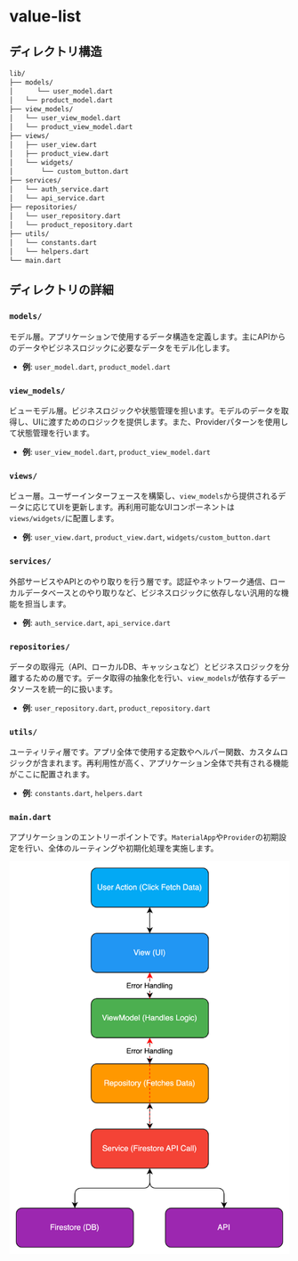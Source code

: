 # value-list

## ディレクトリ構造

```
lib/
├── models/
│      └── user_model.dart
│   └── product_model.dart
├── view_models/
│   └── user_view_model.dart
│   └── product_view_model.dart
├── views/
│   ├── user_view.dart
│   ├── product_view.dart
│   └── widgets/
│       └── custom_button.dart
├── services/
│   └── auth_service.dart
│   └── api_service.dart
├── repositories/
│   └── user_repository.dart
│   └── product_repository.dart
├── utils/
│   └── constants.dart
│   └── helpers.dart
└── main.dart
```

## ディレクトリの詳細

### `models/`
モデル層。アプリケーションで使用するデータ構造を定義します。主にAPIからのデータやビジネスロジックに必要なデータをモデル化します。

- **例**: `user_model.dart`, `product_model.dart`

### `view_models/`
ビューモデル層。ビジネスロジックや状態管理を担います。モデルのデータを取得し、UIに渡すためのロジックを提供します。また、Providerパターンを使用して状態管理を行います。

- **例**: `user_view_model.dart`, `product_view_model.dart`

### `views/`
ビュー層。ユーザーインターフェースを構築し、`view_models`から提供されるデータに応じてUIを更新します。再利用可能なUIコンポーネントは`views/widgets/`に配置します。

- **例**: `user_view.dart`, `product_view.dart`, `widgets/custom_button.dart`

### `services/`
外部サービスやAPIとのやり取りを行う層です。認証やネットワーク通信、ローカルデータベースとのやり取りなど、ビジネスロジックに依存しない汎用的な機能を担当します。

- **例**: `auth_service.dart`, `api_service.dart`

### `repositories/`
データの取得元（API、ローカルDB、キャッシュなど）とビジネスロジックを分離するための層です。データ取得の抽象化を行い、`view_models`が依存するデータソースを統一的に扱います。

- **例**: `user_repository.dart`, `product_repository.dart`

### `utils/`
ユーティリティ層です。アプリ全体で使用する定数やヘルパー関数、カスタムロジックが含まれます。再利用性が高く、アプリケーション全体で共有される機能がここに配置されます。

- **例**: `constants.dart`, `helpers.dart`

### `main.dart`
アプリケーションのエントリーポイントです。`MaterialApp`や`Provider`の初期設定を行い、全体のルーティングや初期化処理を実施します。

![img.png](img.png)
